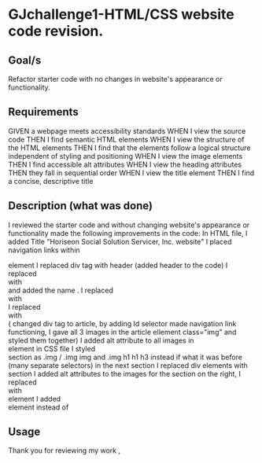 # GJchallenge1-HTML/CSS website code revision.

## Goal/s
Refactor starter code with no changes in website's appearance or functionality.

## Requirements
GIVEN a webpage meets accessibility standards
WHEN I view the source code
THEN I find semantic HTML elements
WHEN I view the structure of the HTML elements
THEN I find that the elements follow a logical structure independent of styling and positioning
WHEN I view the image elements
THEN I find accessible alt attributes
WHEN I view the heading attributes
THEN they fall in sequential order
WHEN I view the title element
THEN I find a concise, descriptive title


## Description (what was done)
I reviewed the starter code and without changing website's appearance or functionality made the following improvements in the code:
In HTML file,
I added Title "Horiseon Social Solution Servicer, Inc. website"
I placed navigation links within <nav>element
I replaced div tag with header (added header to the code)
I replaced <div class="hero"></div>  with  <section class="hero" name="background image"></section> and added the name .
I replaced <div class="content"> with <main class="content">
I replaced <div class="search-engine-optimization"> with  <article id="search-engine-optimization" class="img"> ( changed div tag to article, by adding Id selector made navigation link functioning, I gave all 3 images in the article ellement class="img" and styled them together)
I added alt attribute to all images in <article> element
in CSS file I styled <article> section as .img / .img img and .img h1 h1 h3 instead if what it was before (many separate selectors)
in the next section I replaced div elements with section
I added alt attributes to the images
for the section on the right, I replaced <div> with <aside> element
I added <footer> element instead of <div>

## Usage
Thank you for reviewing my work , 


